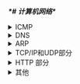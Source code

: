 ***\*# 计算机网络\****





<details>



<summary>ICMP</summary>





\- ICMP 网络控制消息协议，用于在IP协议中发送控制消息，运行在IP层，用于测试网络状况等  



\- ping和tracroute发送的是ICMP报文  



\- ICMP报文负责差错控制--负责错误报告，不负责错误纠正（IP报文只负责消息传输，不管差错控制）  



\- 常见错误：终点不可达，超时，源点抑制  



</details>





<details>



<summary>DNS</summary>





\- DNS是域名系统（Domain Name System），是将域名和IP地址的之间进行转换的一项服务gethostbyname  



\- 域名转换时会先区浏览器缓存查询域名对应的IP，如果没有，会去本地HOSTS里查询，如果没有才会到DNS服务 器上去寻找。  



\- DNS运行在应用层，域名解析是基于UDP的（块，简单）  



</details>





<details>



<summary>ARP</summary>





\- ARP地址解析协议，提供IP地址和MAC地址的转换服务；属于网络层  



\- ARP地址请求是广播，向所有用户请求目的IP的mac地址；arp回复是单播。  



\- linux下用 arp -a 查看arp缓存；一个地址在arp缓存中有老化时间，过期会被删除。  



\- arp攻击：arp是一种不安全的协议--arp洪泛 arp欺骗  



</details>





<details>



<summary>TCP/IP和UDP部分</summary>



<details>



​    <summary>TCP和UDP区别</summary>    





\- Tcp面向连接，需要三次握手四次挥手，是可靠传输;而udp不面向连接是不可靠传输（尽最大努力传输）  



\- TCP是字节流而UDP是报文  



\- TCP有拥塞避免（作用于网络）-慢开始，快恢复，快重传，流量控制（作用于接收放，接收窗口），UDP无  



\- TCP适用于文件传输等对可靠性要求高的（邮件，文件传输），UDP适用于实时应用（语言，视频）  



\- TCP首部20字节，UDP首部8字节  



\- TCP慢，资源消耗多，udp快，资源消耗少  



</details>





<details>



<summary>拥塞避免算法</summary>





\>发送方维持一个叫做拥塞窗口cwnd（congestion window）的状态变量。拥塞窗口的大小取决于网络的拥塞程度，并且动态地在变化。发送方让自己的发送窗口等于拥塞窗口，另外考虑到接受方的接收能力，发送窗口可能小于拥塞窗口。  



***\*******\***慢开始**\********\***算法的思路就是，不要一开始就发送大量的数据，先探测一下网络的拥塞程度，也就是说由小到大逐渐增加拥塞窗口的大小  



***\*******\***拥塞避免**\********\***当拥塞窗口大于拥塞门限，采用拥塞避免算法，即拥塞窗口线性增加+1  



当发生超时情况--没有收到确认就认为是网络拥塞，慢开始门限设为当前拥塞窗口一半，拥塞窗口设为1  



***\*******\***快重传**\********\***：发送方收到连续三个同一个确认报文，就直接重传，不等超时  



***\*******\***快恢复**\********\***：发送方收到连续三个同一个确认报文，把慢开始门限设为一半，执行拥塞避免算法  



\>>TCP报文结构:  



​    头部包含：源目的端口号，序号与确认序号，校验和，报文长度，数据偏移（UDP可能在IP层分片）等  





 </details>   



 <details>



<summary>分包和粘包</summary>





\>当发送间隔很短，包长度很小时，socket内部会把几个报文打包成一个发送



当报文太大的时候，socket内部会拆分成几个报文发送



解决办法：加头部，标明数据长度，或加起止标志



 </details>





<details>



<summary>四次挥手的状态</summary>





\>1、客户端发送请求关闭报文fin ,客户端进入fin_wait1



2、服务器接收fin并回复fin_ack,服务器进入close_wait



3、客户端接收ack，客户端进入fin_wait2;



4、服务器发出关闭请求fin，服务器进入last_ack



5、客户端接收并回复确认，进入time_wait状态



四次挥手是因为全双工，为了双方断开



</details>







<details>



<summary>三次握手</summary>





\>1、客户端发出syn请求，进入Syn_send状态



2、服务器接收syn，回复syn+ack，进入syn_recv状态



3、客户端接收到syn+ack，回复ack，客户端进入established状态



4、服务器接收到ack,进入established



为什么要三次握手，因为tcp是全双工的，需要测速双方的收发能力都是正常的。





\* 可以两次握手吗?  



\>不可以，如果只进行两次握手：



1、当服务器的确认丢失的时候，服务器以为成功建立了连接，但客户端却认为没有建立。此时服务器向客户端发送数据会被丢弃



2、客户端发出连接请求超时后到达服务器，服务器仍接收请求发出确认，但客户端此时不需要建立连接，浪费资源



</details>





<details>



<summary>time_wait</summary>





\* 为什么要有time_wait 阶段



\>1、客户端发送第四次挥手中的报文后，再经过2MSL，可使本次TCP连接中的所有报文全部消失，不会出现在下一个TCP连接中。



2、考虑丢包问题，如果第四挥手发送的报文在传输过程中丢失了，那么服务端没收到确认ack报文就会重发第三次挥手的报文。如果客户端发送完第四次挥手的确认报文后直接关闭，而这次报文又恰好丢失，则会造成服务端无法正常关闭。



\* 如果已经建立了连接，但是客户端突然出现故障了怎么办？



\>如果TCP连接已经建立，在通信过程中，客户端突然故障，那么服务端不会一直等下去，过一段时间就关闭连接了。具体原理是TCP有一个保活机制，主要用在服务器端，用于检测已建立TCP链接的客户端的状态，防止因客户端崩溃或者客户端网络不可达，而服务器端一直保持该TCP链接，占用服务器端的大量资源(因为Linux系统中可以创建的总TCP链接数是有限制的)。



\* 初始化双发的序列号；为什么要随机初始化



\>防止被攻击



\* UDP最大报文长度：



\>1480（因为以太网帧长度为1500，ip首部20字节）



\* 第三次握手失败怎么办？



\>服务器超时没收到请求重传，5次失败后关闭连接；客户端如果此时发送数据会受到RST响应包



![image1 tcp](https://github.com/EricOo0/my_repo/blob/master/Image/tcp.jpg)



</details>



</details>





<details>



<summary>HTTP 部分</summary>





<details>



<summary>http和https区别？</summary>



\- 端口：http-80  https-443  



\- 安全性：https有加密机制更安全  



\- 协议：http运行在tcp之上，https运行在ssl层上（安全套接字层）而ssl运行在tcp层上。  



  </details>



  



  <details>



  <summary>https过程</summary>





> HTTPS实际上就是HTTP穿上了SSL/TLS的外套; 增加一层SSL（安全套接字）  



密钥磋商过程：  



> 客户端发起一个http请求，连接端口443  
>
> 服务器把自己的数字证书，公钥等信息发给客户端（非对称密钥）  
>
> 客户端验证证书合法性，生成对称密钥，用公钥加密后发给服务器  



\* HTTP请求过程：  



> 域名解析（DNS）获得IP -> 对服务器发起TCP连接（3次握手）-> 连接成功后可以发送http请求（post，get）->服务器响应，发送页面->浏览器解析渲染  



\* 状态码：  



> 2xx：成功响应 3xx:重定向状态码 4xx：客户端错误 5xx:服务器错误  



\* http格式：  



> 请求行（request line-请求方法+url+协议版本）、请求头部（header）、空行和请求数据4个部分  



\* HTTP长连接短链接：  



- Http 1.0：短链接 耗费太多资源，每次发送都有链接  



- Http 1.1：长连接+心跳机制keeplive  --长链接的目的可以复用   



> 比如请求一个网页：如果是短链接-需要建立十几个tcp链接，传输css，js等一系列资源；长链接的话只需要复用一个tcp链接
>
> 长链接+连接池--防止高并发占用太多资源  



- http2.0:特点：多路复用-允许单个连接多个请求



- http3.0:基于UDP，主要是快-减少了握手的时间和TLS；解决弱网情况下队头阻塞等问题；



\* http端口号  



> http端口是80 https是443  



\* HTTP的无连接和无状态  



> HTTP协议是应用层协议，主要五大特点：支持客户-服务器模式，简单快速，灵活，无连接，无状态  
>
> 无状态是指协议对于事务处理没有记忆能力，服务器不知道客户端是什么状态，服务器无法判断用户身份。即我们给服务器发送 HTTP 请求之后，服务器根据请求，会给我们发送数据过来，但是，发送完，不会记录任何信息。--（用cookie和session解决）  
>
> 无连接的含义是限制每次连接只处理一个请求。服务器处理完客户的请求，并收到客户的应答后，即断开连接。采用这种方式可以节省传输时间。  



</details>





<details>



<summary> session和cookie </summary>



\***\*******\***Cookie**\********\***  



​    Cookie是保存在客户端一个小数据块，其中包含了用户信息。当客户端向服务端发起请求，服务端会像客户端浏览器发送一个Cookie，客户端会把Cookie存起来，当下次客户端再次请求服务端时，会携带上这个Cookie，服务端会通过这个Cookie来确定身份。  



***\*******\***Session**\********\***    



​    Session是通过Cookie实现的，和Cookie不同的是，Session是存在服务端的。当客户端浏览器第一次访问服务器时，服务器会为浏览器创建一个sessionid，将sessionid放到Cookie中，存在客户端浏览器。比如浏览器访问的是购物网站，将一本《图解HTTP》放到了购物车，当浏览器再次访问服务器时，服务器会取出Cookie中的sessionid，并根据sessionid获取会话中的存储的信息，确认浏览器的身份是上次将《图解HTTP》放入到购物车那个用户。  



***\*******\***Token**\********\***



​    客户端在浏览器第一次访问服务端时，服务端生成的一串字符串作为Token发给客户端浏览器，下次浏览器在访问服务端时携带token即可无需验证用户名和密码，省下来大量的资源开销。  



</details>



</details>



<details>



<summary>其他</summary>





* 什么是nginx:  



> Nginx是一款轻量级的Web服务器、也可以用来做反向代理服务，具有简单的负载均衡；  
>
> 支持高并发（epoll，多进程，多路复用和事件通知）-异步非阻塞，响应更快-可以缓存静态文件（作为缓存服务器）  
>
> 启动Nginx后，其实就是在80端口启动了Socket服务进行监听  
>
> 分为master进程和worker进程（多进程单线程-）  



* Ospf,rip,stp的理解：  



* DHCP协议：  



> 动态获取IP；四个过程：发现过程（寻找dhcp服务器地址）提供阶段（服务区提供IP）选择阶段（客户端选择第一个提供的IP）确认阶段（服务器确认）  



</details>

